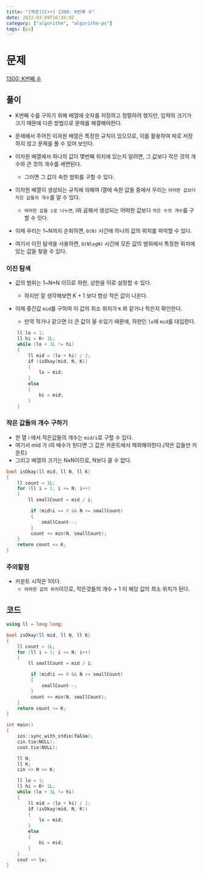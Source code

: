 ```yaml
---
title: "[백준][C++] 1300: K번째 수"
date: 2022-03-09T16:34:9Z
category: ["algorithm", "algorithm-ps"]
tags: [ps]
---
```


# **문제**

[1300: K번째 수](https://www.acmicpc.net/problem/1300)

## **풀이**

- K번째 수를 구하기 위해 배열에 숫자를 저장하고 정렬하려 했지만, 입력의 크기가 크기 때문에 다른 방법으로 문제를 해결해야한다.

- 문제에서 주어진 이차원 배열은 특정한 규칙이 있으므로, 이를 활용하여 따로 저장하지 않고 문제를 풀 수 있어 보인다.

- 이차원 배열에서 하나의 값이 몇번째 위치에 있는지 알려면, 그 값보다 작은 것의 개수와 큰 것의 개수를 세면된다.

  - 그러면 그 값이 속한 범위를 구할 수 있다.

- 이차원 배열이 생성되는 규칙에 의해여 i열에 속한 값들 중에서 우리는 `어떠한 값보다 작은 값들의 개수`를 알 수 있다.

  - `어떠한 값을 i로 나누면`, i와 곱해서 생성되는 어떠한 값보다 `작은 수의 개수`를 구할 수 잇다.

- 이제 우리는 1~N까지 순회하면, `O(N)` 시간에 하나의 값의 위치를 파악할 수 있다.

- 여기서 이진 탐색을 사용하면, `O(NlogN)` 시간에 모든 값의 범위에서 특정한 위치에 있는 값을 찾을 수 있다.

### **이진 탐색**

- 값의 범위는 1~N\*N 이므로 하한, 상한을 이로 설정할 수 있다.

  - 하지만 잘 생각해보면 K + 1 보다 항상 작은 값이 나온다.

- 이제 중간값 `mid`를 구하여 이 값의 최소 위치가 `K` 와 같거나 작은지 확인한다.
  - 만약 작거나 같으면 더 큰 값이 올 수있기 때문에, 하한인 `lo`에 `mid`를 대입한다.

```cpp
    ll lo = 1;
    ll hi = K+ 1L;
    while (lo + 1L != hi)
    {
        ll mid = (lo + hi) / 2;
        if (isOkay(mid, N, K))
        {
            lo = mid;
        }
        else
        {
            hi = mid;
        }
    }
```

### **작은 값들의 개수 구하기**

- 한 열 i 에서 작은값들의 개수는 `mid/i`로 구할 수 있다.
- 여기서 mid 가 i의 배수가 된다면 그 값은 카운트에서 제외해야한다.(작은 값들만 카운트)
- 그리고 배열의 크기는 NxN이므로, N보다 클 수 없다.

```cpp
bool isOkay(ll mid, ll N, ll K)
{
    ll count = 1L;
    for (ll i = 1; i <= N; i++)
    {
        ll smallCount = mid / i;

         if (mid%i == 0 && N >= smallCount)
         {
             smallCount--;
         }
         count += min(N, smallCount);
    }
    return count <= K;
}
```

### **주의할점**

- 카운트 시작은 1이다.
  - `어떠한 값의 위치`이므로, 작은것들의 개수 + 1 이 해당 값의 최소 위치가 된다.

## **코드**

```cpp
using ll = long long;

bool isOkay(ll mid, ll N, ll K)
{
    ll count = 1L;
    for (ll i = 1; i <= N; i++)
    {
        ll smallCount = mid / i;

         if (mid%i == 0 && N >= smallCount)
         {
             smallCount--;
         }
         count += min(N, smallCount);
    }
    return count <= K;
}

int main()
{
    ios::sync_with_stdio(false);
    cin.tie(NULL);
    cout.tie(NULL);

    ll N;
    ll K;
    cin >> N >> K;

    ll lo = 1;
    ll hi = K+ 1L;
    while (lo + 1L != hi)
    {
        ll mid = (lo + hi) / 2;
        if (isOkay(mid, N, K))
        {
            lo = mid;
        }
        else
        {
            hi = mid;
        }
    }
    cout << lo;
}
```

